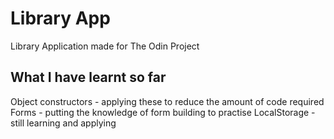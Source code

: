 # Library App
Library Application made for The Odin Project

## What I have learnt so far
Object constructors - applying these to reduce the amount of code required
Forms - putting the knowledge of form building to practise
LocalStorage - still learning and applying